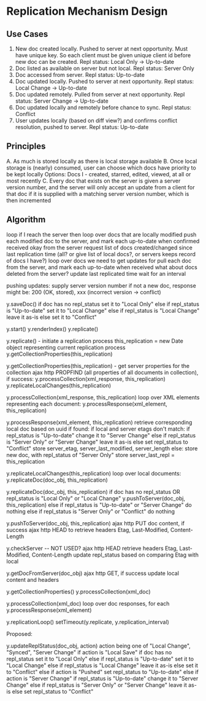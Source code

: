 # Replication Mechanism Design


## Use Cases

1. New doc created locally. Pushed to server at next opportunity. Must have unique key.
	So each client must be given unique client id before new doc can be created. Repl status: Local Only -> Up-to-date
2. Doc listed as available on server but not local. Repl status: Server Only
3. Doc accessed from server. Repl status: Up-to-date
4. Doc updated locally. Pushed to server at next opportunity. Repl status: Local Change -> Up-to-date
5. Doc updated remotely. Pulled from server at next opportunity. Repl status: Server Change -> Up-to-date
6. Doc updated locally and remotely before chance to sync. Repl status: Conflict
7. User updates locally (based on diff view?) and confirms conflict resolution, pushed to server. Repl status: Up-to-date


## Principles

A. As much is stored locally as there is local storage available
B. Once local storage is (nearly) consumed, user can choose which docs have priority to be kept locally
	Options: Docs I - created, starred, edited, viewed, at all or most recently
C. Every doc that exists on the server is given a server version number, and the server will only accept an update from
	a client for that doc if it is supplied with a matching server version number, which is then incremented


## Algorithm

loop
	if I reach the server then
		loop over docs that are locally modified
			push each modified doc to the server, and mark each up-to-date when confirmed received okay from the server
		request list of docs created/changed since last replication time (all? or give list of local docs?, or servers keeps record of docs I have?)
		loop over docs we need to get updates for
			pull each doc from the server, and mark each up-to-date when received
		what about docs deleted from the server?
		update last replicated time
	wait for an interval



pushing updates:
	supply server version number if not a new doc, response might be: 200 (OK, stored), xxx (incorrect version -> conflict)



y.saveDoc()
	if doc has no repl_status set it to "Local Only"
	else if repl_status is "Up-to-date" set it to "Local Change"
	else if repl_status is "Local Change" leave it as-is
	else set it to "Conflict"


y.start()
	y.renderIndex()
	y.replicate()


y.replicate() - initiate a replication process
	this_replication = new Date object representing current replication process
	y.getCollectionProperties(this_replication)

y.getCollectionProperties(this_replication) - get server properties for the collection
	ajax http PROPFIND (all properties of all documents in collection), if success:
		y.processCollection(xml_response, this_replication)
		y.replicateLocalChanges(this_replication)

y.processCollection(xml_response, this_replication)
	loop over XML elements representing each document:
		y.processResponse(xml_element, this_replication)

y.processResponse(xml_element, this_replication)
	retrieve corresponding local doc based on uuid
	if found:
		if local and server etags don't match:
			if repl_status is "Up-to-date" change it to "Server Change"
			else if repl_status is "Server Only" or "Server Change" leave it as-is
			else set repl_status to "Conflict"
			store server_etag, server_last_modified, server_length
	else:
		store new doc, with repl_status of "Server Only"
	store server_last_repl = this_replication

y.replicateLocalChanges(this_replication)
	loop over local documents:
		y.replicateDoc(doc_obj, this_replication)

y.replicateDoc(doc_obj, this_replication)
	if doc has no repl_status OR repl_status is "Local Only" or "Local Change"
		y.pushToServer(doc_obj, this_replication)
	else if repl_status is "Up-to-date" or "Server Change"
		do nothing
	else if repl_status is "Server Only" or "Conflict"
		do nothing

y.pushToServer(doc_obj, this_replication)
	ajax http PUT doc content, if success
		ajax http HEAD to retrieve headers Etag, Last-Modified, Content-Length


y.checkServer -- NOT USED?
	ajax http HEAD
	retrieve headers Etag, Last-Modified, Content-Length
	update repl_status based on comparing Etag with local


y.getDocFromServer(doc_obj)
	ajax http GET, if success
		update local content and headers


y.getCollectionProperties()
		y.processCollection(xml_doc)


y.processCollection(xml_doc)
	loop over doc responses, for each
		y.processResponse(xml_element)


y.replicationLoop()
	setTimeout(y.replicate, y.replication_interval)



Proposed:

y.updateReplStatus(doc_obj, action) action being one of "Local Change", "Synced", "Server Change"
	if action is "Local Save"
		if doc has no repl_status set it to "Local Only"
		else if repl_status is "Up-to-date" set it to "Local Change"
		else if repl_status is "Local Change" leave it as-is
		else set it to "Conflict"
	else if action is "Pushed"
		set repl_status to "Up-to-date"
	else if action is "Server Change"
		if repl_status is "Up-to-date" change it to "Server Change"
		else if repl_status is "Server Only" or "Server Change" leave it as-is
		else set repl_status to "Conflict"

